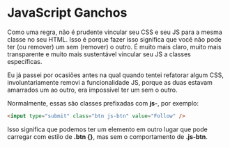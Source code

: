 # JavaScript Ganchos

Como uma regra, não é prudente vincular seu CSS e seu JS para a mesma classe no seu HTML. Isso é porque fazer isso significa que você não pode ter (ou remover) um sem (remover) o outro. É muito mais claro, muito mais transparente e muito mais sustentável vincular seu JS a classes específicas.

Eu já passei por ocasiões antes na qual quando tentei refatorar algum CSS, involuntariamente removi a funcionalidade JS, porque as duas estavam amarrados um ao outro, era impossível ter um sem o outro.

Normalmente, essas são classes prefixadas com **js-**, por exemplo:

```html
<input type="submit" class="btn js-btn" value="Follow" />
```

Isso significa que podemos ter um elemento em outro lugar que pode carregar com estilo de **.btn {}**, mas sem o comportamento de **.js-btn**.
